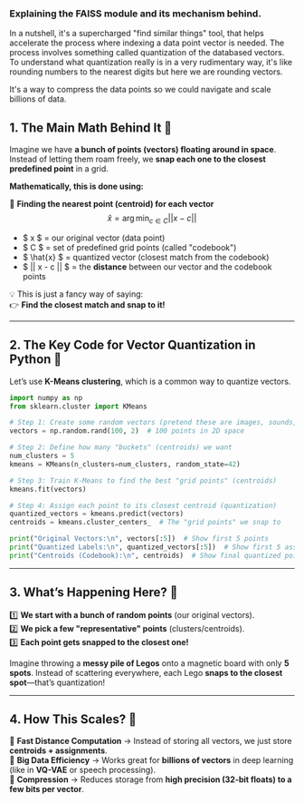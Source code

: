 ### Explaining the FAISS module and its mechanism behind. 

In a nutshell, it's a supercharged "find similar things" tool, that helps accelerate the process where indexing a data point vector is needed. The process involves something called quantization of the databased vectors. To understand what quantization really is in a very rudimentary way, it's like rounding numbers to the nearest digits but here we are rounding vectors. 

It's a way to compress the data points so we could navigate and scale billions of data. 

## **1. The Main Math Behind It 🧮**  

Imagine we have **a bunch of points (vectors) floating around in space**. Instead of letting them roam freely, we **snap each one to the closest predefined point** in a grid.  

**Mathematically, this is done using:**  

🔹 **Finding the nearest point (centroid) for each vector**  
$$
\hat{x} = \arg\min_{c \in C} || x - c ||
$$
- $ x $ = our original vector (data point)  
- $ C $ = set of predefined grid points (called "codebook")  
- $ \hat{x} $ = quantized vector (closest match from the codebook)  
- $ || x - c || $ = the **distance** between our vector and the codebook points  

💡 This is just a fancy way of saying:  
👉 **Find the closest match and snap to it!**  

---

## **2. The Key Code for Vector Quantization in Python 🐍**  

Let’s use **K-Means clustering**, which is a common way to quantize vectors.  

```python
import numpy as np
from sklearn.cluster import KMeans

# Step 1: Create some random vectors (pretend these are images, sounds, or text features)
vectors = np.random.rand(100, 2)  # 100 points in 2D space

# Step 2: Define how many "buckets" (centroids) we want
num_clusters = 5  
kmeans = KMeans(n_clusters=num_clusters, random_state=42)

# Step 3: Train K-Means to find the best "grid points" (centroids)
kmeans.fit(vectors)

# Step 4: Assign each point to its closest centroid (quantization)
quantized_vectors = kmeans.predict(vectors)
centroids = kmeans.cluster_centers_  # The "grid points" we snap to

print("Original Vectors:\n", vectors[:5])  # Show first 5 points
print("Quantized Labels:\n", quantized_vectors[:5])  # Show first 5 assignments
print("Centroids (Codebook):\n", centroids)  # Show final quantized points
```

---

## **3. What’s Happening Here? 🎨**  

1️⃣ **We start with a bunch of random points** (our original vectors).  
2️⃣ **We pick a few "representative" points** (clusters/centroids).  
3️⃣ **Each point gets snapped to the closest one!**  

Imagine throwing a **messy pile of Legos** onto a magnetic board with only **5 spots**. Instead of scattering everywhere, each Lego **snaps to the closest spot**—that’s quantization!  

---

## **4. How This Scales? 🚀**  

🔹 **Fast Distance Computation** → Instead of storing all vectors, we just store **centroids + assignments**.  
🔹 **Big Data Efficiency** → Works great for **billions of vectors** in deep learning (like in **VQ-VAE** or speech processing).  
🔹 **Compression** → Reduces storage from **high precision (32-bit floats) to a few bits per vector**.  

